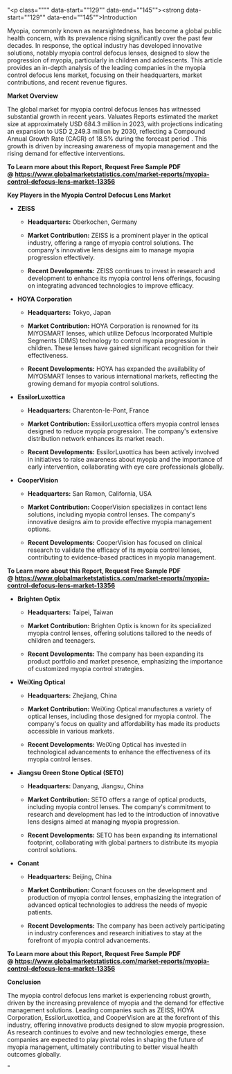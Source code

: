 "<p class="""" data-start=""129"" data-end=""145""><strong data-start=""129"" data-end=""145"">Introduction</strong></p>
<p class="""" data-start=""147"" data-end=""304""><span class=""relative -mx-px my-[-0.2rem] rounded-sm px-px py-[0.2rem]"">Myopia, commonly known as nearsightedness, has become a global public health concern, with its prevalence rising significantly over the past few decades.</span> <span class=""relative -mx-px my-[-0.2rem] rounded-sm px-px py-[0.2rem]"">In response, the optical industry has developed innovative solutions, notably myopia control defocus lenses, designed to slow the progression of myopia, particularly in children and adolescents.</span> <span class=""relative -mx-px my-[-0.2rem] rounded-sm px-px py-[0.2rem]"">This article provides an in-depth analysis of the leading companies in the myopia control defocus lens market, focusing on their headquarters, market contributions, and recent revenue figures.</span></p>
<p class="""" data-start=""306"" data-end=""325""><strong data-start=""306"" data-end=""325"">Market Overview</strong></p>
<p class="""" data-start=""327"" data-end=""523""><span class=""relative -mx-px my-[-0.2rem] rounded-sm px-px py-[0.2rem]"">The global market for myopia control defocus lenses has witnessed substantial growth in recent years.</span> <span class=""relative -mx-px my-[-0.2rem] rounded-sm px-px py-[0.2rem]"">Valuates Reports estimated the market size at approximately USD 684.3 million in 2023, with projections indicating an expansion to USD 2,249.3 million by 2030, reflecting a Compound Annual Growth Rate (CAGR) of 18.5% during the forecast period</span> . <span class=""relative -mx-px my-[-0.2rem] rounded-sm px-px py-[0.2rem]"">This growth is driven by increasing awareness of myopia management and the rising demand for effective interventions.</span></p>
<p class="""" data-start=""327"" data-end=""523""><span class=""relative -mx-px my-[-0.2rem] rounded-sm px-px py-[0.2rem]""><strong>To Learn more about this Report, Request Free Sample PDF @&nbsp;<a href=""https://www.globalmarketstatistics.com/market-reports/myopia-control-defocus-lens-market-13356"">https://www.globalmarketstatistics.com/market-reports/myopia-control-defocus-lens-market-13356</a></strong></span></p>
<p class="""" data-start=""525"" data-end=""582""><strong data-start=""525"" data-end=""582"">Key Players in the Myopia Control Defocus Lens Market</strong></p>
<ul data-start=""584"" data-end=""3762"">
<li class="""" data-start=""584"" data-end=""978"">
<p class="""" data-start=""587"" data-end=""596""><strong data-start=""587"" data-end=""596"">ZEISS</strong></p>
<ul data-start=""601"" data-end=""978"">
<li class="""" data-start=""601"" data-end=""704"">
<p class="""" data-start=""603"" data-end=""704""><strong data-start=""603"" data-end=""620"">Headquarters:</strong> <span class=""relative -mx-px my-[-0.2rem] rounded-sm px-px py-[0.2rem]"">Oberkochen, Germany</span></p>
</li>
<li class="""" data-start=""709"" data-end=""861"">
<p class="""" data-start=""711"" data-end=""861""><strong data-start=""711"" data-end=""735"">Market Contribution:</strong> <span class=""relative -mx-px my-[-0.2rem] rounded-sm px-px py-[0.2rem]"">ZEISS is a prominent player in the optical industry, offering a range of myopia control solutions.</span> <span class=""relative -mx-px my-[-0.2rem] rounded-sm px-px py-[0.2rem]"">The company's innovative lens designs aim to manage myopia progression effectively.</span></p>
</li>
<li class="""" data-start=""866"" data-end=""978"">
<p class="""" data-start=""868"" data-end=""978""><strong data-start=""868"" data-end=""892"">Recent Developments:</strong> <span class=""relative -mx-px my-[-0.2rem] rounded-sm px-px py-[0.2rem]"">ZEISS continues to invest in research and development to enhance its myopia control lens offerings, focusing on integrating advanced technologies to improve efficacy.</span></p>
</li>
</ul>
</li>
<li class="""" data-start=""980"" data-end=""1387"">
<p class="""" data-start=""983"" data-end=""1003""><strong data-start=""983"" data-end=""1003"">HOYA Corporation</strong></p>
<ul data-start=""1008"" data-end=""1387"">
<li class="""" data-start=""1008"" data-end=""1113"">
<p class="""" data-start=""1010"" data-end=""1113""><strong data-start=""1010"" data-end=""1027"">Headquarters:</strong> <span class=""relative -mx-px my-[-0.2rem] rounded-sm px-px py-[0.2rem]"">Tokyo, Japan</span></p>
</li>
<li class="""" data-start=""1118"" data-end=""1270"">
<p class="""" data-start=""1120"" data-end=""1270""><strong data-start=""1120"" data-end=""1144"">Market Contribution:</strong> <span class=""relative -mx-px my-[-0.2rem] rounded-sm px-px py-[0.2rem]"">HOYA Corporation is renowned for its MiYOSMART lenses, which utilize Defocus Incorporated Multiple Segments (DIMS) technology to control myopia progression in children.</span> <span class=""relative -mx-px my-[-0.2rem] rounded-sm px-px py-[0.2rem]"">These lenses have gained significant recognition for their effectiveness.</span></p>
</li>
<li class="""" data-start=""1275"" data-end=""1387"">
<p class="""" data-start=""1277"" data-end=""1387""><strong data-start=""1277"" data-end=""1301"">Recent Developments:</strong> <span class=""relative -mx-px my-[-0.2rem] rounded-sm px-px py-[0.2rem]"">HOYA has expanded the availability of MiYOSMART lenses to various international markets, reflecting the growing demand for myopia control solutions.</span></p>
</li>
</ul>
</li>
<li class="""" data-start=""1389"" data-end=""1796"">
<p class="""" data-start=""1392"" data-end=""1412""><strong data-start=""1392"" data-end=""1412"">EssilorLuxottica</strong></p>
<ul data-start=""1417"" data-end=""1796"">
<li class="""" data-start=""1417"" data-end=""1522"">
<p class="""" data-start=""1419"" data-end=""1522""><strong data-start=""1419"" data-end=""1436"">Headquarters:</strong> <span class=""relative -mx-px my-[-0.2rem] rounded-sm px-px py-[0.2rem]"">Charenton-le-Pont, France</span></p>
</li>
<li class="""" data-start=""1527"" data-end=""1679"">
<p class="""" data-start=""1529"" data-end=""1679""><strong data-start=""1529"" data-end=""1553"">Market Contribution:</strong> <span class=""relative -mx-px my-[-0.2rem] rounded-sm px-px py-[0.2rem]"">EssilorLuxottica offers myopia control lenses designed to reduce myopia progression.</span> <span class=""relative -mx-px my-[-0.2rem] rounded-sm px-px py-[0.2rem]"">The company's extensive distribution network enhances its market reach.</span></p>
</li>
<li class="""" data-start=""1684"" data-end=""1796"">
<p class="""" data-start=""1686"" data-end=""1796""><strong data-start=""1686"" data-end=""1710"">Recent Developments:</strong> <span class=""relative -mx-px my-[-0.2rem] rounded-sm px-px py-[0.2rem]"">EssilorLuxottica has been actively involved in initiatives to raise awareness about myopia and the importance of early intervention, collaborating with eye care professionals globally.</span></p>
</li>
</ul>
</li>
<li class="""" data-start=""1798"" data-end=""2201"">
<p class="""" data-start=""1801"" data-end=""1817""><strong data-start=""1801"" data-end=""1817"">CooperVision</strong></p>
<ul data-start=""1822"" data-end=""2201"">
<li class="""" data-start=""1822"" data-end=""1927"">
<p class="""" data-start=""1824"" data-end=""1927""><strong data-start=""1824"" data-end=""1841"">Headquarters:</strong> <span class=""relative -mx-px my-[-0.2rem] rounded-sm px-px py-[0.2rem]"">San Ramon, California, USA</span></p>
</li>
<li class="""" data-start=""1932"" data-end=""2084"">
<p class="""" data-start=""1934"" data-end=""2084""><strong data-start=""1934"" data-end=""1958"">Market Contribution:</strong> <span class=""relative -mx-px my-[-0.2rem] rounded-sm px-px py-[0.2rem]"">CooperVision specializes in contact lens solutions, including myopia control lenses.</span> <span class=""relative -mx-px my-[-0.2rem] rounded-sm px-px py-[0.2rem]"">The company's innovative designs aim to provide effective myopia management options.</span></p>
</li>
<li class="""" data-start=""2089"" data-end=""2201"">
<p class="""" data-start=""2091"" data-end=""2201""><strong data-start=""2091"" data-end=""2115"">Recent Developments:</strong> <span class=""relative -mx-px my-[-0.2rem] rounded-sm px-px py-[0.2rem]"">CooperVision has focused on clinical research to validate the efficacy of its myopia control lenses, contributing to evidence-based practices in myopia management.</span></p>
</li>
</ul>
</li>
</ul>
<p><span class=""relative -mx-px my-[-0.2rem] rounded-sm px-px py-[0.2rem]""><strong>To Learn more about this Report, Request Free Sample PDF @&nbsp;<a href=""https://www.globalmarketstatistics.com/market-reports/myopia-control-defocus-lens-market-13356"">https://www.globalmarketstatistics.com/market-reports/myopia-control-defocus-lens-market-13356</a></strong></span></p>
<ul data-start=""584"" data-end=""3762"">
<li class="""" data-start=""2203"" data-end=""2568"">
<p class="""" data-start=""2206"" data-end=""2224""><strong data-start=""2206"" data-end=""2224"">Brighten Optix</strong></p>
<ul data-start=""2229"" data-end=""2568"">
<li class="""" data-start=""2229"" data-end=""2334"">
<p class="""" data-start=""2231"" data-end=""2334""><strong data-start=""2231"" data-end=""2248"">Headquarters:</strong> <span class=""relative -mx-px my-[-0.2rem] rounded-sm px-px py-[0.2rem]"">Taipei, Taiwan</span></p>
</li>
<li class="""" data-start=""2339"" data-end=""2451"">
<p class="""" data-start=""2341"" data-end=""2451""><strong data-start=""2341"" data-end=""2365"">Market Contribution:</strong> <span class=""relative -mx-px my-[-0.2rem] rounded-sm px-px py-[0.2rem]"">Brighten Optix is known for its specialized myopia control lenses, offering solutions tailored to the needs of children and teenagers.</span></p>
</li>
<li class="""" data-start=""2456"" data-end=""2568"">
<p class="""" data-start=""2458"" data-end=""2568""><strong data-start=""2458"" data-end=""2482"">Recent Developments:</strong> <span class=""relative -mx-px my-[-0.2rem] rounded-sm px-px py-[0.2rem]"">The company has been expanding its product portfolio and market presence, emphasizing the importance of customized myopia control strategies.</span></p>
</li>
</ul>
</li>
<li class="""" data-start=""2570"" data-end=""2976"">
<p class="""" data-start=""2573"" data-end=""2592""><strong data-start=""2573"" data-end=""2592"">WeiXing Optical</strong></p>
<ul data-start=""2597"" data-end=""2976"">
<li class="""" data-start=""2597"" data-end=""2702"">
<p class="""" data-start=""2599"" data-end=""2702""><strong data-start=""2599"" data-end=""2616"">Headquarters:</strong> <span class=""relative -mx-px my-[-0.2rem] rounded-sm px-px py-[0.2rem]"">Zhejiang, China</span></p>
</li>
<li class="""" data-start=""2707"" data-end=""2859"">
<p class="""" data-start=""2709"" data-end=""2859""><strong data-start=""2709"" data-end=""2733"">Market Contribution:</strong> <span class=""relative -mx-px my-[-0.2rem] rounded-sm px-px py-[0.2rem]"">WeiXing Optical manufactures a variety of optical lenses, including those designed for myopia control.</span> <span class=""relative -mx-px my-[-0.2rem] rounded-sm px-px py-[0.2rem]"">The company's focus on quality and affordability has made its products accessible in various markets.</span></p>
</li>
<li class="""" data-start=""2864"" data-end=""2976"">
<p class="""" data-start=""2866"" data-end=""2976""><strong data-start=""2866"" data-end=""2890"">Recent Developments:</strong> <span class=""relative -mx-px my-[-0.2rem] rounded-sm px-px py-[0.2rem]"">WeiXing Optical has invested in technological advancements to enhance the effectiveness of its myopia control lenses.</span></p>
</li>
</ul>
</li>
<li class="""" data-start=""2978"" data-end=""3403"">
<p class="""" data-start=""2981"" data-end=""3019""><strong data-start=""2981"" data-end=""3019"">Jiangsu Green Stone Optical (SETO)</strong></p>
<ul data-start=""3024"" data-end=""3403"">
<li class="""" data-start=""3024"" data-end=""3129"">
<p class="""" data-start=""3026"" data-end=""3129""><strong data-start=""3026"" data-end=""3043"">Headquarters:</strong> <span class=""relative -mx-px my-[-0.2rem] rounded-sm px-px py-[0.2rem]"">Danyang, Jiangsu, China</span></p>
</li>
<li class="""" data-start=""3134"" data-end=""3286"">
<p class="""" data-start=""3136"" data-end=""3286""><strong data-start=""3136"" data-end=""3160"">Market Contribution:</strong> <span class=""relative -mx-px my-[-0.2rem] rounded-sm px-px py-[0.2rem]"">SETO offers a range of optical products, including myopia control lenses.</span> <span class=""relative -mx-px my-[-0.2rem] rounded-sm px-px py-[0.2rem]"">The company's commitment to research and development has led to the introduction of innovative lens designs aimed at managing myopia progression.</span></p>
</li>
<li class="""" data-start=""3291"" data-end=""3403"">
<p class="""" data-start=""3293"" data-end=""3403""><strong data-start=""3293"" data-end=""3317"">Recent Developments:</strong> <span class=""relative -mx-px my-[-0.2rem] rounded-sm px-px py-[0.2rem]"">SETO has been expanding its international footprint, collaborating with global partners to distribute its myopia control solutions.</span></p>
</li>
</ul>
</li>
<li class="""" data-start=""3405"" data-end=""3762"">
<p class="""" data-start=""3408"" data-end=""3418""><strong data-start=""3408"" data-end=""3418"">Conant</strong></p>
<ul data-start=""3423"" data-end=""3762"">
<li class="""" data-start=""3423"" data-end=""3528"">
<p class="""" data-start=""3425"" data-end=""3528""><strong data-start=""3425"" data-end=""3442"">Headquarters:</strong> <span class=""relative -mx-px my-[-0.2rem] rounded-sm px-px py-[0.2rem]"">Beijing, China</span></p>
</li>
<li class="""" data-start=""3533"" data-end=""3645"">
<p class="""" data-start=""3535"" data-end=""3645""><strong data-start=""3535"" data-end=""3559"">Market Contribution:</strong> <span class=""relative -mx-px my-[-0.2rem] rounded-sm px-px py-[0.2rem]"">Conant focuses on the development and production of myopia control lenses, emphasizing the integration of advanced optical technologies to address the needs of myopic patients.</span></p>
</li>
<li class="""" data-start=""3650"" data-end=""3762"">
<p class="""" data-start=""3652"" data-end=""3762""><strong data-start=""3652"" data-end=""3676"">Recent Developments:</strong> <span class=""relative -mx-px my-[-0.2rem] rounded-sm px-px py-[0.2rem]"">The company has been actively participating in industry conferences and research initiatives to stay at the forefront of myopia control advancements.</span></p>
</li>
</ul>
</li>
</ul>
<p><span class=""relative -mx-px my-[-0.2rem] rounded-sm px-px py-[0.2rem]""><strong>To Learn more about this Report, Request Free Sample PDF @&nbsp;<a href=""https://www.globalmarketstatistics.com/market-reports/myopia-control-defocus-lens-market-13356"">https://www.globalmarketstatistics.com/market-reports/myopia-control-defocus-lens-market-13356</a></strong></span></p>
<p class="""" data-start=""3764"" data-end=""3778""><strong data-start=""3764"" data-end=""3778"">Conclusion</strong></p>
<p class="""" data-start=""3780"" data-end=""3945""><span class=""relative -mx-px my-[-0.2rem] rounded-sm px-px py-[0.2rem]"">The myopia control defocus lens market is experiencing robust growth, driven by the increasing prevalence of myopia and the demand for effective management solutions.</span> <span class=""relative -mx-px my-[-0.2rem] rounded-sm px-px py-[0.2rem]"">Leading companies such as ZEISS, HOYA Corporation, EssilorLuxottica, and CooperVision are at the forefront of this industry, offering innovative products designed to slow myopia progression.</span> <span class=""relative -mx-px my-[-0.2rem] rounded-sm px-px py-[0.2rem]"">As research continues to evolve and new technologies emerge, these companies are expected to play pivotal roles in shaping the future of myopia management, ultimately contributing to better visual health outcomes globally.</span></p>"
